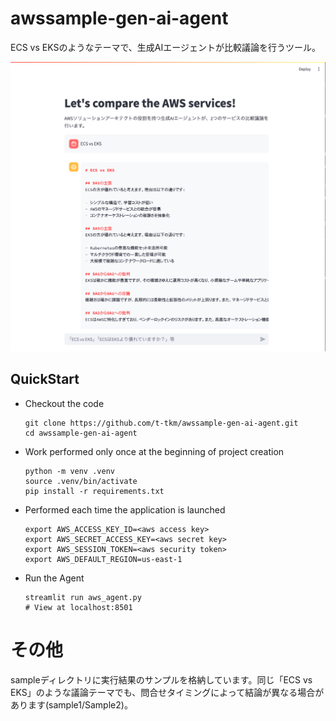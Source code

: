 # awssample-gen-ai-agent
ECS vs EKSのようなテーマで、生成AIエージェントが比較議論を行うツール。

![Streamlit UI](img.png)

## QuickStart
- Checkout the code
    ```
    git clone https://github.com/t-tkm/awssample-gen-ai-agent.git
    cd awssample-gen-ai-agent
    ```

- Work performed only once at the beginning of project creation
    ```
    python -m venv .venv
    source .venv/bin/activate
    pip install -r requirements.txt
    ```

- Performed each time the application is launched
    ```
    export AWS_ACCESS_KEY_ID=<aws access key>
    export AWS_SECRET_ACCESS_KEY=<aws secret key>
    export AWS_SESSION_TOKEN=<aws security token>
    export AWS_DEFAULT_REGION=us-east-1
    ```

- Run the Agent
    ```
    streamlit run aws_agent.py
    # View at localhost:8501
    ```
# その他
sampleディレクトリに実行結果のサンプルを格納しています。同じ「ECS vs EKS」のような議論テーマでも、問合せタイミングによって結論が異なる場合があります(sample1/Sample2)。